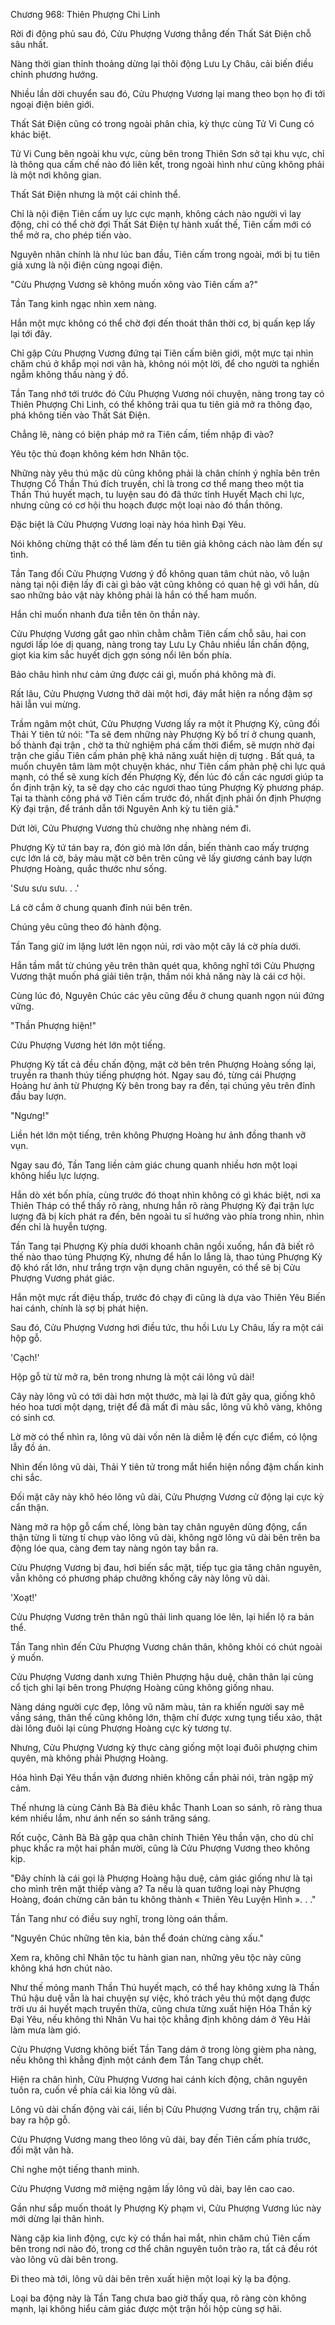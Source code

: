 




Chương 968: Thiên Phượng Chi Linh


Rời đi động phủ sau đó, Cửu Phượng Vương thẳng đến Thất Sát Điện chỗ sâu nhất.

Nàng thời gian thỉnh thoảng dừng lại thôi động Lưu Ly Châu, cải biến điều chỉnh phương hướng.

Nhiều lần dời chuyển sau đó, Cửu Phượng Vương lại mang theo bọn họ đi tới ngoại điện biên giới.

Thất Sát Điện cũng có trong ngoài phân chia, kỳ thực cùng Tử Vi Cung có khác biệt.

Tử Vi Cung bên ngoài khu vực, cùng bên trong Thiên Sơn sở tại khu vực, chỉ là thông qua cấm chế nào đó liên kết, trong ngoài hình như cũng không phải là một nơi không gian.

Thất Sát Điện nhưng là một cái chỉnh thể.

Chỉ là nội điện Tiên cấm uy lực cực mạnh, không cách nào người vì lay động, chỉ có thể chờ đợi Thất Sát Điện tự hành xuất thế, Tiên cấm mới có thể mở ra, cho phép tiến vào.

Nguyên nhân chính là như lúc ban đầu, Tiên cấm trong ngoài, mới bị tu tiên giả xưng là nội điện cùng ngoại điện.

"Cửu Phượng Vương sẽ không muốn xông vào Tiên cấm a?"

Tần Tang kinh ngạc nhìn xem nàng.

Hắn một mực không có thể chờ đợi đến thoát thân thời cơ, bị quấn kẹp lấy lại tới đây.

Chỉ gặp Cửu Phượng Vương đứng tại Tiên cấm biên giới, một mực tại nhìn chăm chú ở khắp mọi nơi vân hà, không nói một lời, để cho người ta nghiền ngẫm không thấu nàng ý đồ.

Tần Tang nhớ tới trước đó Cửu Phượng Vương nói chuyện, nàng trong tay có Thiên Phượng Chi Linh, có thể không trải qua tu tiên giả mở ra thông đạo, phá không tiến vào Thất Sát Điện.

Chẳng lẽ, nàng có biện pháp mở ra Tiên cấm, tiềm nhập đi vào?

Yêu tộc thủ đoạn không kém hơn Nhân tộc.

Những này yêu thú mặc dù cũng không phải là chân chính ý nghĩa bên trên Thượng Cổ Thần Thú đích truyền, chỉ là trong cơ thể mang theo một tia Thần Thú huyết mạch, tu luyện sau đó đã thức tỉnh Huyết Mạch chi lực, nhưng cũng có cơ hội thu hoạch được một loại nào đó thần thông.

Đặc biệt là Cửu Phượng Vương loại này hóa hình Đại Yêu.

Nói không chừng thật có thể làm đến tu tiên giả không cách nào làm đến sự tình.

Tần Tang đối Cửu Phượng Vương ý đồ không quan tâm chút nào, vô luận nàng tại nội điện lấy đi cài gì bảo vật cũng không có quan hệ gì với hắn, dù sao những bảo vật này không phải là hắn có thể ham muốn.

Hắn chỉ muốn nhanh đưa tiễn tên ôn thần này.

Cửu Phượng Vương gắt gao nhìn chằm chằm Tiên cấm chỗ sâu, hai con ngươi lấp lóe dị quang, nàng trong tay Lưu Ly Châu nhiều lần chấn động, giọt kia kim sắc huyết dịch gợn sóng nổi lên bốn phía.

Bảo châu hình như cảm ứng được cái gì, muốn phá không mà đi.

Rất lâu, Cửu Phượng Vương thở dài một hơi, đáy mắt hiện ra nồng đậm sợ hãi lẫn vui mừng.

Trầm ngâm một chút, Cửu Phượng Vương lấy ra một ít Phượng Kỳ, cũng đối Thải Y tiên tử nói: "Ta sẽ đem những này Phượng Kỳ bố trí ở chung quanh, bố thành đại trận , chờ ta thử nghiệm phá cấm thời điểm, sẽ mượn nhờ đại trận che giấu Tiên cấm phản phệ khả năng xuất hiện dị tượng . Bất quá, ta muốn chuyên tâm làm một chuyện khác, như Tiên cấm phản phệ chi lực quá mạnh, có thể sẽ xung kích đến Phượng Kỳ, đến lúc đó cần các ngươi giúp ta ổn định trận kỳ, ta sẽ dạy cho các ngươi thao túng Phượng Kỳ phương pháp. Tại ta thành công phá vỡ Tiên cấm trước đó, nhất định phải ổn định Phượng Kỳ đại trận, để tránh dẫn tới Nguyên Anh kỳ tu tiên giả."

Dứt lời, Cửu Phượng Vương thủ chưởng nhẹ nhàng ném đi.

Phượng Kỳ tứ tán bay ra, đón gió mà lớn dần, biến thành cao mấy trượng cực lớn lá cờ, bảy màu mặt cờ bên trên cũng vẽ lấy giương cánh bay lượn Phượng Hoàng, quắc thước như sống.

'Sưu sưu sưu. . .'

Lá cờ cắm ở chung quanh đỉnh núi bên trên.

Chúng yêu cũng theo đó hành động.

Tần Tang giữ im lặng lướt lên ngọn núi, rơi vào một cây lá cờ phía dưới.

Hắn tầm mắt từ chúng yêu trên thân quét qua, không nghĩ tới Cửu Phượng Vương thật muốn phá giải tiên trận, thầm nói khả năng này là cái cơ hội.

Cùng lúc đó, Nguyên Chúc các yêu cũng đều ở chung quanh ngọn núi đứng vững.

"Thần Phượng hiện!"

Cửu Phượng Vương hét lớn một tiếng.

Phượng Kỳ tất cả đều chấn động, mặt cờ bên trên Phượng Hoàng sống lại, truyền ra thanh thúy tiếng phượng hót. Ngay sau đó, từng cái Phượng Hoàng hư ảnh từ Phượng Kỳ bên trong bay ra đến, tại chúng yêu trên đỉnh đầu bay lượn.

"Ngưng!"

Liền hét lớn một tiếng, trên không Phượng Hoàng hư ảnh đồng thanh vỡ vụn.

Ngay sau đó, Tần Tang liền cảm giác chung quanh nhiều hơn một loại không hiểu lực lượng.

Hắn dò xét bốn phía, cùng trước đó thoạt nhìn không có gì khác biệt, nơi xa Thiên Tháp có thể thấy rõ ràng, nhưng hắn rõ ràng Phượng Kỳ đại trận lực lượng đã bị kích phát ra đến, bên ngoài tu sĩ hướng vào phía trong nhìn, nhìn đến chỉ là huyễn tượng.

Tần Tang tại Phượng Kỳ phía dưới khoanh chân ngồi xuống, hắn đã biết rõ thế nào thao túng Phượng Kỳ, nhưng để hắn lo lắng là, thao túng Phượng Kỳ độ khó rất lớn, như trắng trợn vận dụng chân nguyên, có thể sẽ bị Cửu Phượng Vương phát giác.

Hắn một mực rất điệu thấp, trước đó chạy đi cũng là dựa vào Thiên Yêu Biến hai cánh, chính là sợ bị phát hiện.

Sau đó, Cửu Phượng Vương hơi điều tức, thu hồi Lưu Ly Châu, lấy ra một cái hộp gỗ.

'Cạch!'

Hộp gỗ từ từ mở ra, bên trong nhưng là một cái lông vũ dài!

Cây này lông vũ có tới dài hơn một thước, mà lại là đứt gãy qua, giống khô héo hoa tươi một dạng, triệt để đã mất đi màu sắc, lông vũ khô vàng, không có sinh cơ.

Lờ mờ có thể nhìn ra, lông vũ dài vốn nên là diễm lệ đến cực điểm, có lộng lẫy đồ án.

Nhìn đến lông vũ dài, Thải Y tiên tử trong mắt hiển hiện nồng đậm chấn kinh chi sắc.

Đối mặt cây này khô héo lông vũ dài, Cửu Phượng Vương cử động lại cực kỳ cẩn thận.

Nàng mở ra hộp gỗ cấm chế, lòng bàn tay chân nguyên dũng động, cẩn thận từng li từng tí chụp vào lông vũ dài, không ngờ lông vũ dài bên trên ba động lóe qua, càng đem tay nàng ngón tay bắn ra.

Cửu Phượng Vương bị đau, hơi biến sắc mặt, tiếp tục gia tăng chân nguyên, vẫn không có phương pháp chưởng khống cây này lông vũ dài.

'Xoạt!'

Cửu Phượng Vương trên thân ngũ thải linh quang lóe lên, lại hiển lộ ra bản thể.

Tần Tang nhìn đến Cửu Phượng Vương chân thân, không khỏi có chút ngoài ý muốn.

Cửu Phượng Vương danh xưng Thiên Phượng hậu duệ, chân thân lại cùng cổ tịch ghi lại bên trong Phượng Hoàng cũng không giống nhau.

Nàng dáng người cực đẹp, lông vũ năm màu, tản ra khiến người say mê vầng sáng, thân thể cũng không lớn, thậm chí được xưng tụng tiểu xảo, thật dài lông đuôi lại cùng Phượng Hoàng cực kỳ tương tự.

Nhưng, Cửu Phượng Vương kỳ thực càng giống một loại đuôi phượng chim quyên, mà không phải Phượng Hoàng.

Hóa hình Đại Yêu thần vận đương nhiên không cần phải nói, tràn ngập mỹ cảm.

Thế nhưng là cùng Cảnh Bà Bà điêu khắc Thanh Loan so sánh, rõ ràng thua kém nhiều lắm, như ánh nến so sánh trăng sáng.

Rốt cuộc, Cảnh Bà Bà gặp qua chân chính Thiên Yêu thần vận, cho dù chỉ phục khắc ra một hai phần mười, cũng là Cửu Phượng Vương theo không kịp.

"Đây chính là cái gọi là Phượng Hoàng hậu duệ, cảm giác giống như là tại cho mình trên mặt thiếp vàng a? Ta nếu là quan tưởng loại này Phượng Hoàng, đoán chừng căn bản tu không thành « Thiên Yêu Luyện Hình ». . ."

Tần Tang như có điều suy nghĩ, trong lòng oán thầm.

"Nguyên Chúc những tên kia, bản thể đoán chừng càng xấu."

Xem ra, không chỉ Nhân tộc tu hành gian nan, những yêu tộc này cũng không khá hơn chút nào.

Như thế mỏng manh Thần Thú huyết mạch, có thể hay không xưng là Thần Thú hậu duệ vẫn là hai chuyện sự việc, khó trách yêu thú một dạng được trời ưu ái huyết mạch truyền thừa, cũng chưa từng xuất hiện Hóa Thần kỳ Đại Yêu, nếu không thì Nhân Vu hai tộc khẳng định không dám ở Yêu Hải làm mưa làm gió.

Cửu Phượng Vương không biết Tần Tang dám ở trong lòng gièm pha nàng, nếu không thì khẳng định một cánh đem Tần Tang chụp chết.

Hiện ra chân hình, Cửu Phượng Vương hai cánh kích động, chân nguyên tuôn ra, cuốn về phía cái kia lông vũ dài.

Lông vũ dài chấn động vài cái, liền bị Cửu Phượng Vương trấn trụ, chậm rãi bay ra hộp gỗ.

Cửu Phượng Vương mang theo lông vũ dài, bay đến Tiên cấm phía trước, đối mặt vân hà.

Chỉ nghe một tiếng thanh minh.

Cửu Phượng Vương mở miệng ngậm lấy lông vũ dài, bay lên cao cao.

Gần như sắp muốn thoát ly Phượng Kỳ phạm vi, Cửu Phượng Vương lúc này mới dừng lại thân hình.

Nàng cặp kia linh động, cực kỳ có thần hai mắt, nhìn chăm chú Tiên cấm bên trong nơi nào đó, trong cơ thể chân nguyên tuôn trào ra, tất cả đều rót vào lông vũ dài bên trong.

Đi theo mà tới, lông vũ dài bên trên xuất hiện một loại kỳ lạ ba động.

Loại ba động này là Tần Tang chưa bao giờ thấy qua, rõ ràng còn không mạnh, lại không hiểu cảm giác được một trận hồi hộp cùng sợ hãi.




